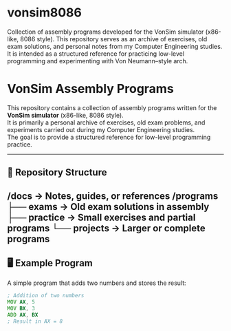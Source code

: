 # vonsim8086
Collection of assembly programs developed for the VonSim simulator (x86-like, 8086 style).   This repository serves as an archive of exercises, old exam solutions, and personal notes from my Computer Engineering studies.   It is intended as a structured reference for practicing low-level programming and experimenting with Von Neumann–style arch.

# VonSim Assembly Programs

This repository contains a collection of assembly programs written for the **VonSim simulator** (x86-like, 8086 style).  
It is primarily a personal archive of exercises, old exam problems, and experiments carried out during my Computer Engineering studies.  
The goal is to provide a structured reference for low-level programming practice.

---

## 📂 Repository Structure

/docs → Notes, guides, or references
/programs
├── exams → Old exam solutions in assembly
├── practice → Small exercises and partial programs
└── projects → Larger or complete programs
---

## 🖥️ Example Program

A simple program that adds two numbers and stores the result:

```asm
; Addition of two numbers
MOV AX, 5
MOV BX, 3
ADD AX, BX
; Result in AX = 8
